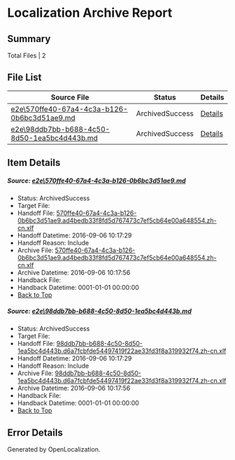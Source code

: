 # <a name='report-top'></a> Localization Archive Report

## Summary
 Total Files | 2

## File List
 Source File | Status | Details 
 ----------- | ------ | ------- 
 [e2e\570ffe40-67a4-4c3a-b126-0b6bc3d51ae9.md](https://github.com/OpenLocalizationTestOrg/ol-test0/blob/58caa7145388b09d3eb663d4073a2c19e338716b/e2e/570ffe40-67a4-4c3a-b126-0b6bc3d51ae9.md) | ArchivedSuccess | [Details](#d01c2d0bb6fa826a0e427efd6583f119cd0425701)
 [e2e\98ddb7bb-b688-4c50-8d50-1ea5bc4d443b.md](https://github.com/OpenLocalizationTestOrg/ol-test0/blob/58caa7145388b09d3eb663d4073a2c19e338716b/e2e/98ddb7bb-b688-4c50-8d50-1ea5bc4d443b.md) | ArchivedSuccess | [Details](#498cae2d8e2af1053dd6d9d1e38c4bc75def09462)

## Item Details
##### <a name='d01c2d0bb6fa826a0e427efd6583f119cd0425701'></a> Source: [e2e\570ffe40-67a4-4c3a-b126-0b6bc3d51ae9.md](https://github.com/OpenLocalizationTestOrg/ol-test0/blob/58caa7145388b09d3eb663d4073a2c19e338716b/e2e/570ffe40-67a4-4c3a-b126-0b6bc3d51ae9.md)
* Status: ArchivedSuccess
* Target File: 
* Handoff File: [570ffe40-67a4-4c3a-b126-0b6bc3d51ae9.ad4bedb33f8fd5d767473c7ef5cb64e00a648554.zh-cn.xlf](https://github.com/OpenLocalizationTestOrg/ol-test0-handoff/blob/e386adc2d4d6929f77b9d07df0b8437160d4ccab/ol-handoff/OpenLocalizationTestOrg/ol-test0-zhcn/ci/ht/570ffe40-67a4-4c3a-b126-0b6bc3d51ae9.ad4bedb33f8fd5d767473c7ef5cb64e00a648554.zh-cn.xlf)
* Handoff Datetime: 2016-09-06 10:17:29
* Handoff Reason: Include
* Archive File: [570ffe40-67a4-4c3a-b126-0b6bc3d51ae9.ad4bedb33f8fd5d767473c7ef5cb64e00a648554.zh-cn.xlf](https://github.com/OpenLocalizationTestOrg/ol-test0-handoff/blob/8ef066524cee8f041d7eb01c3c65365aa8146fe4/ol-archive/OpenLocalizationTestOrg/ol-test0-zhcn/ci/ht/570ffe40-67a4-4c3a-b126-0b6bc3d51ae9.ad4bedb33f8fd5d767473c7ef5cb64e00a648554.zh-cn.xlf)
* Archive Datetime: 2016-09-06 10:17:56
* Handback File: 
* Handback Datetime: 0001-01-01 00:00:00
* [Back to Top](#report-top)

##### <a name='498cae2d8e2af1053dd6d9d1e38c4bc75def09462'></a> Source: [e2e\98ddb7bb-b688-4c50-8d50-1ea5bc4d443b.md](https://github.com/OpenLocalizationTestOrg/ol-test0/blob/58caa7145388b09d3eb663d4073a2c19e338716b/e2e/98ddb7bb-b688-4c50-8d50-1ea5bc4d443b.md)
* Status: ArchivedSuccess
* Target File: 
* Handoff File: [98ddb7bb-b688-4c50-8d50-1ea5bc4d443b.d6a7fcbfde54497419f22ae33fd3f8a319932f74.zh-cn.xlf](https://github.com/OpenLocalizationTestOrg/ol-test0-handoff/blob/e386adc2d4d6929f77b9d07df0b8437160d4ccab/ol-handoff/OpenLocalizationTestOrg/ol-test0-zhcn/ci/ht/98ddb7bb-b688-4c50-8d50-1ea5bc4d443b.d6a7fcbfde54497419f22ae33fd3f8a319932f74.zh-cn.xlf)
* Handoff Datetime: 2016-09-06 10:17:29
* Handoff Reason: Include
* Archive File: [98ddb7bb-b688-4c50-8d50-1ea5bc4d443b.d6a7fcbfde54497419f22ae33fd3f8a319932f74.zh-cn.xlf](https://github.com/OpenLocalizationTestOrg/ol-test0-handoff/blob/8ef066524cee8f041d7eb01c3c65365aa8146fe4/ol-archive/OpenLocalizationTestOrg/ol-test0-zhcn/ci/ht/98ddb7bb-b688-4c50-8d50-1ea5bc4d443b.d6a7fcbfde54497419f22ae33fd3f8a319932f74.zh-cn.xlf)
* Archive Datetime: 2016-09-06 10:17:56
* Handback File: 
* Handback Datetime: 0001-01-01 00:00:00
* [Back to Top](#report-top)


## Error Details

Generated by OpenLocalization.

